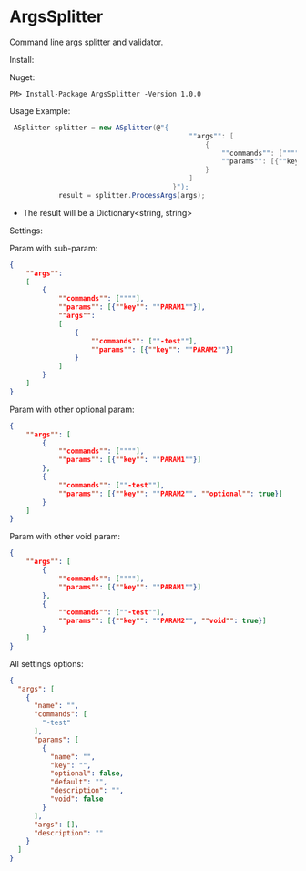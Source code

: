 # ArgsSplitter
Command line args splitter and validator.

Install:

Nuget:
```
PM> Install-Package ArgsSplitter -Version 1.0.0
```


Usage Example:

```C#
 ASplitter splitter = new ASplitter(@"{
                                            ""args"": [
                                                {
                                                    ""commands"": [""""],
                                                    ""params"": [{""key"": ""PARAM1"", ""optional"": false}]
                                                }
                                            ]
                                        }");
            result = splitter.ProcessArgs(args);
```

* The result will be a Dictionary<string, string>


Settings:

Param with sub-param:
```Json
{
    ""args"": 
    [
        {
            ""commands"": [""""],
            ""params"": [{""key"": ""PARAM1""}],
            ""args"": 
            [ 
                {
                    ""commands"": [""-test""],
                    ""params"": [{""key"": ""PARAM2""}]
                }
            ]
        }                                                        
    ]
}
```

Param with other optional param:
```Json
{
    ""args"": [
        {
            ""commands"": [""""],
            ""params"": [{""key"": ""PARAM1""}]
        },
        {
            ""commands"": [""-test""],
            ""params"": [{""key"": ""PARAM2"", ""optional"": true}]
        }
    ]
}
```

Param with other void param:
```Json
{
    ""args"": [
        {
            ""commands"": [""""],
            ""params"": [{""key"": ""PARAM1""}]
        },
        {
            ""commands"": [""-test""],
            ""params"": [{""key"": ""PARAM2"", ""void"": true}]
        }
    ]
}
```

All settings options:
```Json
{
  "args": [
    {
      "name": "",
      "commands": [
        "-test"
      ],
      "params": [
        {
          "name": "",
          "key": "",
          "optional": false,
          "default": "",
          "description": "",
          "void": false
        }
      ],
      "args": [],
      "description": ""
    }
  ]
}
```
